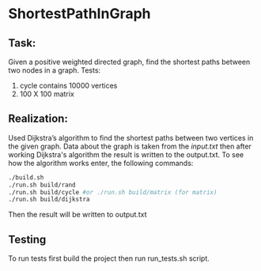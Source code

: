 # ShortestPathInGraph

## Task:
Given a positive weighted directed graph, find the shortest paths between two nodes in a graph.
Tests: 
1) cycle contains 10000 vertices
2) 100 X 100 matrix 

## Realization:

Used Dijkstra’s algorithm to find the shortest paths between two vertices in the given graph. Data about the graph is taken from the *input.txt* then after working Dijkstra's algorithm the result is written to the output.txt.
To see how the algorithm works enter, the following commands:

```sh
./build.sh
./run.sh build/rand
./run.sh build/cycle #or ./run.sh build/matrix (for matrix) 
./run.sh build/dijkstra
```

Then the result will be written to output.txt
   
## Testing

To run tests first build the project then run run_tests.sh script.
